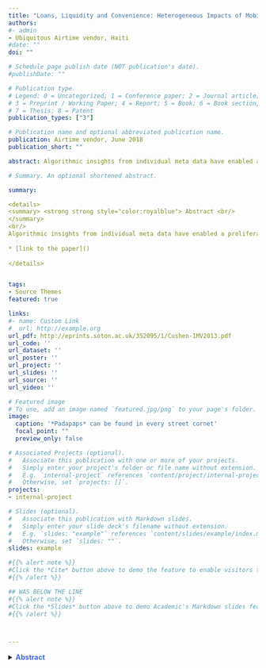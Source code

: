 ```yaml
---
title: "Loans, Liquidity and Convenience: Heterogeneous Impacts of Mobile Airtime Loans on Communication Expenditure"
authors: 
#- admin
- Ubiquitous Airtime vendor, Haiti
#date: ""
doi: ""

# Schedule page publish date (NOT publication's date).
#publishDate: ""

# Publication type.
# Legend: 0 = Uncategorized; 1 = Conference paper; 2 = Journal article;
# 3 = Preprint / Working Paper; 4 = Report; 5 = Book; 6 = Book section;
# 7 = Thesis; 8 = Patent
publication_types: ["3"]

# Publication name and optional abbreviated publication name.
publication: Airtime vendor, June 2018
publication_short: ""

abstract: Algorithmic insights from individual meta data have enabled a proliferation of mobile financial services to cellphone users in markets where information asymmetries and high provision costs tend to deter formal lenders. As the first such financial product typically offered to new users, airtime loans provide prepaid customers small airtime advances when they are unable to recharge their accounts. Relying on rich administrative data from a mobile network operator in Haiti, we study the impact of airtime loans on consumer's expenditure and network behavior. We find that access to loans increases total expenditure by 16%, which represents a crowding-in of new communication expenditure well beyond the fees associated with the loan. This expenditure response to airtime loans is distinctly heterogeneous. Poorer customers in the lowest tercile of initial expenditure more than double their mobile communication spending when airtime loans become available, while access to loans leaves expenditure of the highest tercile unchanged. These pronounced differences in the expenditure impacts of airtime loans exist despite relatively uniform patterns of loan usages between the poor and non-poor. We find suggestive evidence that these differences are driven by distinct motivations for requesting airtime loans":" Poorer customers appear to use loans to relax liquidity constraints at critical communication times whereas non-poor customers primarily use these loans for convenience, as it given them more discretion in when to visit airtime vendors.

# Summary. An optional shortened abstract.

summary: 

<details>
<summary> <strong strong style="color:royalblue"> Abstract <br/>
</summary>
<br/>
Algorithmic insights from individual meta data have enabled a proliferation of mobile financial services to cellphone users in markets where information asymmetries and high provision costs tend to deter formal lenders. As the first such financial product typically offered to new users, airtime loans provide prepaid customers small airtime advances when they are unable to recharge their accounts. Relying on rich administrative data from a mobile network operator in Haiti, we study the impact of airtime loans on consumer's expenditure and network behavior. We find that access to loans increases total expenditure by 16%, which represents a crowding-in of new communication expenditure well beyond the fees associated with the loan. This expenditure response to airtime loans is distinctly heterogeneous. Poorer customers in the lowest tercile of initial expenditure more than double their mobile communication spending when airtime loans become available, while access to loans leaves expenditure of the highest tercile unchanged. These pronounced differences in the expenditure impacts of airtime loans exist despite relatively uniform patterns of loan usages between the poor and non-poor. We find suggestive evidence that these differences are driven by distinct motivations for requesting airtime loans":" Poorer customers appear to use loans to relax liquidity constraints at critical communication times whereas non-poor customers primarily use these loans for convenience, as it given them more discretion in when to visit airtime vendors.
  
* [link to the paper]()
  
</details>


tags:
- Source Themes
featured: true

links:
#- name: Custom Link
#  url: http://example.org
url_pdf: http://eprints.soton.ac.uk/352095/1/Cushen-IMV2013.pdf
url_code: ''
url_dataset: ''
url_poster: ''
url_project: ''
url_slides: ''
url_source: ''
url_video: ''

# Featured image
# To use, add an image named `featured.jpg/png` to your page's folder. 
image:
  caption: '*Padapaps* can be found in every street cornet'
  focal_point: ""
  preview_only: false

# Associated Projects (optional).
#   Associate this publication with one or more of your projects.
#   Simply enter your project's folder or file name without extension.
#   E.g. `internal-project` references `content/project/internal-project/index.md`.
#   Otherwise, set `projects: []`.
projects:
- internal-project

# Slides (optional).
#   Associate this publication with Markdown slides.
#   Simply enter your slide deck's filename without extension.
#   E.g. `slides: "example"` references `content/slides/example/index.md`.
#   Otherwise, set `slides: ""`.
slides: example

#{{% alert note %}}
#Click the *Cite* button above to demo the feature to enable visitors to import publication metadata into their reference management software.
#{{% /alert %}}

## WAS BELOW THE LINE
#{{% alert note %}}
#Click the *Slides* button above to demo Academic's Markdown slides feature.
#{{% /alert %}}



---
```



<details>
<summary> <strong strong style="color:royalblue"> Abstract <br/>
</summary>
<br/>
Algorithmic insights from individual meta data have enabled a proliferation of mobile financial services to cellphone users in markets where information asymmetries and high provision costs tend to deter formal lenders. As the first such financial product typically offered to new users, airtime loans provide prepaid customers small airtime advances when they are unable to recharge their accounts. Relying on rich administrative data from a mobile network operator in Haiti, we study the impact of airtime loans on consumer's expenditure and network behavior. We find that access to loans increases total expenditure by 16%, which represents a crowding-in of new communication expenditure well beyond the fees associated with the loan. This expenditure response to airtime loans is distinctly heterogeneous. Poorer customers in the lowest tercile of initial expenditure more than double their mobile communication spending when airtime loans become available, while access to loans leaves expenditure of the highest tercile unchanged. These pronounced differences in the expenditure impacts of airtime loans exist despite relatively uniform patterns of loan usages between the poor and non-poor. We find suggestive evidence that these differences are driven by distinct motivations for requesting airtime loans":" Poorer customers appear to use loans to relax liquidity constraints at critical communication times whereas non-poor customers primarily use these loans for convenience, as it given them more discretion in when to visit airtime vendors.
  
* [link to the paper]()
  
</details>

